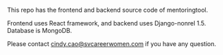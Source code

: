 This repo has the frontend and backend source code of mentoringtool.

Frontend uses React framework, and backend uses Django-nonrel 1.5. Database is MongoDB.

Please contact cindy.cao@svcareerwomen.com if you have any question.